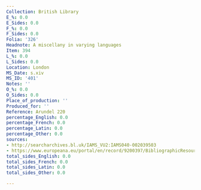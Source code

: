 ```yaml
---
Collection: British Library
E_%: 0.0
E_Sides: 0.0
F_%: 0.0
F_Sides: 0.0
Folia: '326'
Headnote: A miscellany in varying languages
Item: 394
L_%: 0.0
L_Sides: 0.0
Location: London
MS_Date: s.xiv
MS_ID: '401'
Notes: ''
O_%: 0.0
O_Sides: 0.0
Place_of_production: ''
Produced_for: ''
Reference: Arundel 220
percentage_English: 0.0
percentage_French: 0.0
percentage_Latin: 0.0
percentage_Other: 0.0
sources:
- http://searcharchives.bl.uk/IAMS_VU2:IAMS040-002039503
- https://www.europeana.eu/portal/en/record/9200397/BibliographicResource_3000126279296.html
total_sides_English: 0.0
total_sides_French: 0.0
total_sides_Latin: 0.0
total_sides_Other: 0.0

---
```

